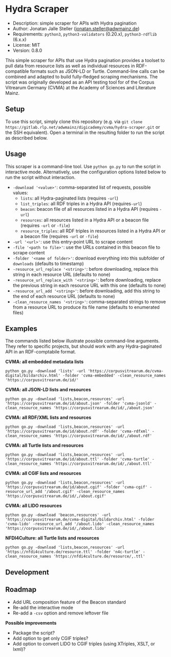 # Hydra Scraper

- Description: simple scraper for APIs with Hydra pagination
- Author: Jonatan Jalle Steller ([jonatan.steller@adwmainz.de](mailto:jonatan.steller@adwmainz.de))
- Requirements: `python3`, `python3-validators` (0.20.x), `python3-rdflib` (6.x.x)
- License: MIT
- Version: 0.8.0

This simple scraper for APIs that use Hydra pagination provides a toolset to pull data from resource lists as well as individual resources in RDF-compatible formats such as JSON-LD or Turtle. Command-line calls can be combined and adapted to build fully-fledged scraping mechanisms. The script was originally developed as an API testing tool for of the Corpus Vitrearum Germany (CVMA) at the Academy of Sciences and Literature Mainz.

## Setup

To use this script, simply clone this repository (e.g. via `git clone https://gitlab.rlp.net/adwmainz/digicademy/cvma/hydra-scraper.git` or the SSH equivalent). Open a terminal in the resulting folder to run the script as described below.

## Usage

This scraper is a command-line tool. Use `python go.py` to run the script in interactive mode. Alternatively, use the configuration options listed below to run the script without interaction.

- `-download '<value>'`: comma-separated list of requests, possible values:
  - `lists`: all Hydra-paginated lists (requires `-url`)
  - `list_triples`: all RDF triples in a Hydra API (requires`-url`)
  - `beacon`: beacon file of all resources listed in a Hydra API (requires `-url`)
  - `resources`: all resources listed in a Hydra API or a beacon file (requires `-url` or `-file`)
  - `resource_triples`: all RDF triples in resources listed in a Hydra API or a beacon file (requires `-url` or `-file`)
- `-url '<url>'`: use this entry-point URL to scrape content
- `-file '<path to file>'`: use the URLs contained in this beacon file to scrape content
- `-folder '<name of folder>'`: download everything into this subfolder of `downloads` (defaults to timestamp)
- `-resource_url_replace '<string>'`: before downloading, replace this string in each resource URL (defaults to none)
- `-resource_url_replace_with '<string>'`: before downloading, replace the previous string in each resource URL with this one (defaults to none)
- `-resource_url_add '<string>'`: before downloading, add this string to the end of each resource URL (defaults to none)
- `-clean_resource_names '<string>'`: comma-separated strings to remove from a resource URL to produce its file name (defaults to enumerated files)

## Examples

The commands listed below illustrate possible command-line arguments. They refer to specific projects, but should work with any Hydra-paginated API in an RDF-comptabile format.

**CVMA: all embedded metadata lists**

```
python go.py -download 'lists' -url 'https://corpusvitrearum.de/cvma-digital/bildarchiv.html' -folder 'cvma-embedded' -clean_resource_names 'https://corpusvitrearum.de/id/'
```

**CVMA: all JSON-LD lists and resources**

```
python go.py -download 'lists,beacon,resources' -url 'https://corpusvitrearum.de/id/about.json' -folder 'cvma-jsonld' -clean_resource_names 'https://corpusvitrearum.de/id/,/about.json'
```

**CVMA: all RDF/XML lists and resources**

```
python go.py -download 'lists,beacon,resources' -url 'https://corpusvitrearum.de/id/about.rdf' -folder 'cvma-rdfxml' -clean_resource_names 'https://corpusvitrearum.de/id/,/about.rdf'
```

**CVMA: all Turtle lists and resources**

```
python go.py -download 'lists,beacon,resources' -url 'https://corpusvitrearum.de/id/about.ttl' -folder 'cvma-turtle' -clean_resource_names 'https://corpusvitrearum.de/id/,/about.ttl'
```

**CVMA: all CGIF lists and resources**

```
python go.py -download 'lists,beacon,resources' -url 'https://corpusvitrearum.de/id/about.cgif' -folder 'cvma-cgif' -resource_url_add '/about.cgif' -clean_resource_names 'https://corpusvitrearum.de/id/,/about.cgif'
```

**CVMA: all LIDO resources**

```
python go.py -download 'beacon,resources' -url 'https://corpusvitrearum.de/cvma-digital/bildarchiv.html' -folder 'cvma-lido' -resource_url_add '/about.lido' -clean_resource_names 'https://corpusvitrearum.de/id/,/about.lido'
```

**NFDI4Culture: all Turtle lists and resources**

```
python go.py -download 'lists,beacon,resources' -url 'https://nfdi4culture.de/resource.ttl' -folder 'n4c-turtle' -clean_resource_names 'https://nfdi4culture.de/resource/,.ttl'
```

## Development

## Roadmap

- Add URL composition feature of the Beacon standard
- Re-add the interactive mode
- Re-add a `-csv` option and remove leftover file

**Possible improvements**

- Package the script?
- Add option to get only CGIF triples?
- Add option to convert LIDO to CGIF triples (using XTriples, XSLT, or lxml)?
